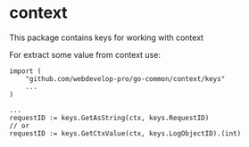 # context

This package contains keys for working with context

For extract some value from context use:

```golang
import (
	"github.com/webdevelop-pro/go-common/context/keys"
    ...
)

...
requestID := keys.GetAsString(ctx, keys.RequestID)
// or
requestID := keys.GetCtxValue(ctx, keys.LogObjectID).(int)

```